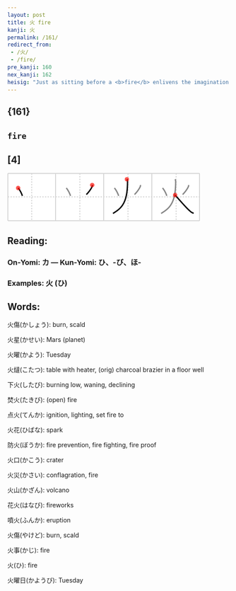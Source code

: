 ```yaml
---
layout: post
title: 火 fire
kanji: 火
permalink: /161/
redirect_from:
 - /火/
 - /fire/
pre_kanji: 160
nex_kanji: 162
heisig: "Just as sitting before a <b>fire</b> enlivens the imagination and lets you see almost anything you want to in the flames, this kanji is so simple it lets you see almost any sort of <b>fire</b> you want to see. It no longer makes a good pictograph, but I invite you to take a pencil and paper and play with the form - first writing it as shown below and then adding lines here and there - to see what you can come up with. Everything from matchbooks to cigarette lighters to volcanic eruptions to the destruction of Sodom and Gomorrah have been found here. No doubt you, too, will find something interesting to bend your memory around these four simple strokes."
---
```


## {161}

## `fire`

## [4]

<div class="stroke"><img src="../images/E781AB.png" /></div>

## Reading:

### On-Yomi: カ &mdash; Kun-Yomi: ひ、-び、ほ-

### Examples: 火 (ひ)

## Words:

火傷(かしょう): burn, scald

火星(かせい): Mars (planet)

火曜(かよう): Tuesday

火燵(こたつ): table with heater, (orig) charcoal brazier in a floor well

下火(したび): burning low, waning, declining

焚火(たきび): (open) fire

点火(てんか): ignition, lighting, set fire to

火花(ひばな): spark

防火(ぼうか): fire prevention, fire fighting, fire proof

火口(かこう): crater

火災(かさい): conflagration, fire

火山(かざん): volcano

花火(はなび): fireworks

噴火(ふんか): eruption

火傷(やけど): burn, scald

火事(かじ): fire

火(ひ): fire

火曜日(かようび): Tuesday
